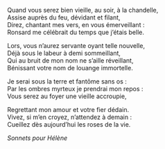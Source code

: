 Quand vous serez bien vieille, au soir, à la chandelle,     
Assise auprès du feu, dévidant et filant,     
Direz, chantant mes vers, en vous émerveillant :     
Ronsard me célébrait du temps que j’étais belle.     
     
Lors, vous n’aurez servante oyant telle nouvelle,     
Déjà sous le labeur à demi sommeillant,     
Qui au bruit de mon nom ne s’aille réveillant,     
Bénissant votre nom de louange immortelle.     
     
Je serai sous la terre et fantôme sans os :     
Par les ombres myrteux je prendrai mon repos :     
Vous serez au foyer une vieille accroupie,     
     
Regrettant mon amour et votre fier dédain.     
Vivez, si m’en croyez, n’attendez à demain :     
Cueillez dès aujourd’hui les roses de la vie.     

_Sonnets pour Hélène_
